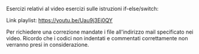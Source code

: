 Esercizi relativi al video esercizi sulle istruzioni if-else/switch:

Link playlist: https://youtu.be/Uau9j3Ej0QY

Per richiedere una correzione mandate i file all'indirizzo mail specificato nei video. Ricordo che i codici non indentati e commentati correttamente non verranno presi in considerazione.
